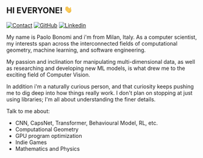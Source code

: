 ## HI EVERYONE! <img src="https://raw.githubusercontent.com/ABSphreak/ABSphreak/master/gifs/Hi.gif" height="20px">

[![Contact](https://img.shields.io/badge/Contact-eMail-success)](mailto:paolo.bonomi@studenti.unimi.it)
[![GitHub](https://img.shields.io/badge/Support%20at-GitHub-blueviolet)](https://github.com/bonomip) [![Linkedin](https://img.shields.io/badge/My%20profile-Linkedin-blue)](https://www.linkedin.com/in/pbonomi/) 
 
My name is Paolo Bonomi and i'm from Milan, Italy. As a computer scientist, my interests span across the interconnected fields of computational geometry, machine learning, and software engineering. 

My passion and inclination for manipulating multi-dimensional data, as well as researching and developing new ML models, is what drew me to the exciting field of Computer Vision.

In addition i'm a naturally curious person, and that curiosity keeps pushing me to dig deep into how things really work. I don't plan on stopping at just using libraries; I'm all about understanding the finer details.

Talk to me about:
- CNN, CapsNet, Transformer, Behavioural Model, RL, etc.
- Computational Geometry
-  GPU program optimization
- Indie Games
- Mathematics and Physics
